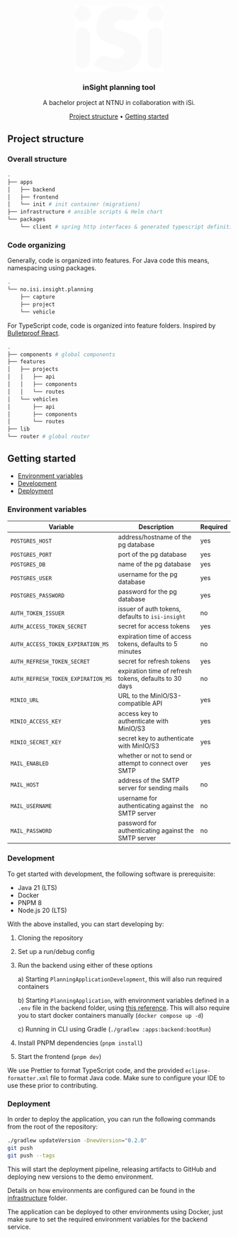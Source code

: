 <p align="center">
  <img align="center" alt="isi logo" src="docs/assets/logo.png">
</p>

<h3 align="center">inSight planning tool</h3>

<p align="center">A bachelor project at NTNU in collaboration with iSi.</p>

<div align="center">
  <a href="#project-structure">Project structure</a> •
  <a href="#getting-started">Getting started</a>
</div>

## Project structure

### Overall structure

```bash
.
├── apps
│   ├── backend
│   ├── frontend
│   └── init # init container (migrations)
├── infrastructure # ansible scripts & Helm chart
└── packages
    └── client # spring http interfaces & generated typescript definitions
```

### Code organizing

Generally, code is organized into features.
For Java code this means, namespacing using packages.

```bash
.
└── no.isi.insight.planning
    ├── capture
    ├── project
    └── vehicle
```

For TypeScript code, code is organized into feature folders.
Inspired by [Bulletproof React](https://github.com/alan2207/bulletproof-react).

```bash
.
├── components # global components
├── features
│   ├── projects
│   │   ├── api
│   │   ├── components
│   │   └── routes
│   └── vehicles
│       ├── api
│       ├── components
│       └── routes
├── lib
└── router # global router
```

## Getting started

- [Environment variables](#environment-variables)
- [Development](#development)
- [Deployment](#deployment)

### Environment variables

| Variable                           | Description                                             | Required |
| ---------------------------------- | ------------------------------------------------------- | -------- |
| `POSTGRES_HOST`                    | address/hostname of the pg database                     | yes      |
| `POSTGRES_PORT`                    | port of the pg database                                 | yes      |
| `POSTGRES_DB`                      | name of the pg database                                 | yes      |
| `POSTGRES_USER`                    | username for the pg database                            | yes      |
| `POSTGRES_PASSWORD`                | password for the pg database                            | yes      |
| `AUTH_TOKEN_ISSUER`                | issuer of auth tokens, defaults to `isi-insight`        | no       |
| `AUTH_ACCESS_TOKEN_SECRET`         | secret for access tokens                                | yes      |
| `AUTH_ACCESS_TOKEN_EXPIRATION_MS`  | expiration time of access tokens, defaults to 5 minutes | no       |
| `AUTH_REFRESH_TOKEN_SECRET`        | secret for refresh tokens                               | yes      |
| `AUTH_REFRESH_TOKEN_EXPIRATION_MS` | expiration time of refresh tokens, defaults to 30 days  | no       |
| `MINIO_URL`                        | URL to the MinIO/S3-compatible API                      | yes      |
| `MINIO_ACCESS_KEY`                 | access key to authenticate with MinIO/S3                | yes      |
| `MINIO_SECRET_KEY`                 | secret key to authenticate with MinIO/S3                | yes      |
| `MAIL_ENABLED`                     | whether or not to send or attempt to connect over SMTP  | yes      |
| `MAIL_HOST`                        | address of the SMTP server for sending mails            | no       |
| `MAIL_USERNAME`                    | username for authenticating against the SMTP server     | no       |
| `MAIL_PASSWORD`                    | password for authenticating against the SMTP server     | no       |

### Development

To get started with development, the following software is prerequisite:

- Java 21 (LTS)
- Docker
- PNPM 8
- Node.js 20 (LTS)

With the above installed, you can start developing by:

1. Cloning the repository
2. Set up a run/debug config
3. Run the backend using either of these options

   a) Starting `PlanningApplicationDevelopment`, this will also run required containers

   b) Starting `PlanningApplication`, with environment variables defined in a `.env` file in the backend folder, using [this reference](#environment-variables). This will also require you to start docker containers manually (`docker compose up -d`)

   c) Running in CLI using Gradle (`./gradlew :apps:backend:bootRun`)

4. Install PNPM dependencies (`pnpm install`)
5. Start the frontend (`pnpm dev`)

We use Prettier to format TypeScript code, and the provided `eclipse-formatter.xml` file to format Java code.
Make sure to configure your IDE to use these prior to contributing.

### Deployment

In order to deploy the application, you can run the following commands from the root of the repository:

```bash
./gradlew updateVersion -DnewVersion="0.2.0"
git push
git push --tags
```

This will start the deployment pipeline, releasing artifacts to GitHub and deploying new versions to the demo environment.

Details on how environments are configured can be found in the [infrastructure](infrastructure) folder.

The application can be deployed to other environments using Docker, just make sure to set the required environment variables for the backend service.
